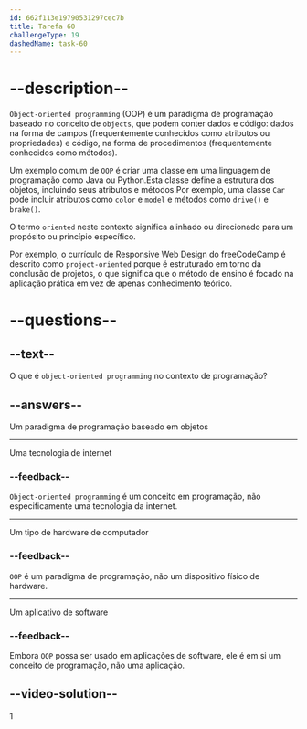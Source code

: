 ```yaml
---
id: 662f113e19790531297cec7b
title: Tarefa 60
challengeType: 19
dashedName: task-60
---
```


# --description--

`Object-oriented programming` (OOP) é um paradigma de programação baseado no conceito de `objects`, que podem conter dados e código: dados na forma de campos (frequentemente conhecidos como atributos ou propriedades) e código, na forma de procedimentos (frequentemente conhecidos como métodos).

Um exemplo comum de `OOP` é criar uma classe em uma linguagem de programação como Java ou Python.Esta classe define a estrutura dos objetos, incluindo seus atributos e métodos.Por exemplo, uma classe `Car` pode incluir atributos como `color` e `model` e métodos como `drive()` e `brake()`.

O termo `oriented` neste contexto significa alinhado ou direcionado para um propósito ou princípio específico.

Por exemplo, o currículo de Responsive Web Design do freeCodeCamp é descrito como `project-oriented` porque é estruturado em torno da conclusão de projetos, o que significa que o método de ensino é focado na aplicação prática em vez de apenas conhecimento teórico.

# --questions--

## --text--

O que é `object-oriented programming` no contexto de programação?

## --answers--

Um paradigma de programação baseado em objetos

---

Uma tecnologia de internet

### --feedback--

`Object-oriented programming` é um conceito em programação, não especificamente uma tecnologia da internet.

---

Um tipo de hardware de computador

### --feedback--

`OOP` é um paradigma de programação, não um dispositivo físico de hardware.

---

Um aplicativo de software

### --feedback--

Embora `OOP` possa ser usado em aplicações de software, ele é em si um conceito de programação, não uma aplicação.

## --video-solution--

1
